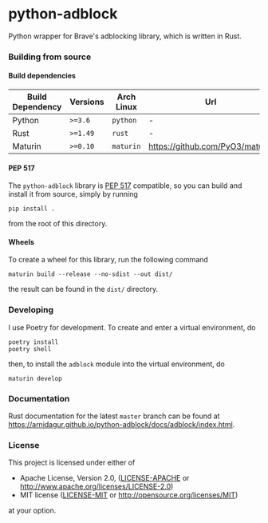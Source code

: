 # python-adblock

Python wrapper for Brave's adblocking library, which is written in Rust.

### Building from source

#### Build dependencies

| Build Dependency | Versions | Arch Linux | Url                             |
| ---------------- | -------- | ---------- | ------------------------------- |
| Python           | `>=3.6`  | `python`   | -                               |
| Rust             | `>=1.49` | `rust`     | -                               |
| Maturin          | `>=0.10` | `maturin`  | https://github.com/PyO3/maturin |

#### PEP 517

The `python-adblock` library is [PEP 517](https://www.python.org/dev/peps/pep-0517/) compatible, so you can build and install it from source, simply by running

```
pip install .
```

from the root of this directory.

#### Wheels

To create a wheel for this library, run the following command

```
maturin build --release --no-sdist --out dist/
```

the result can be found in the `dist/` directory.

### Developing

I use Poetry for development. To create and enter a virtual environment, do

```
poetry install
poetry shell
```

then, to install the `adblock` module into the virtual environment, do

```
maturin develop
```

### Documentation

Rust documentation for the latest `master` branch can be found at https://arnidagur.github.io/python-adblock/docs/adblock/index.html.

### License

This project is licensed under either of

- Apache License, Version 2.0, ([LICENSE-APACHE](LICENSE-APACHE) or
  http://www.apache.org/licenses/LICENSE-2.0)
- MIT license ([LICENSE-MIT](LICENSE-MIT) or
  http://opensource.org/licenses/MIT)

at your option.
